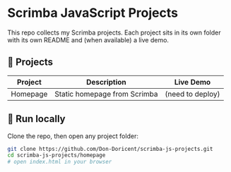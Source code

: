 # Scrimba JavaScript Projects

This repo collects my Scrimba projects. Each project sits in its own folder with its own README and (when available) a live demo.

## 📂 Projects

| Project   | Description                   | Live Demo |
|-----------|-------------------------------|-----------|
| Homepage  | Static homepage from Scrimba  | (need to deploy) |

## 🚀 Run locally
Clone the repo, then open any project folder:

```bash
git clone https://github.com/Don-Doricent/scrimba-js-projects.git
cd scrimba-js-projects/homepage
# open index.html in your browser

